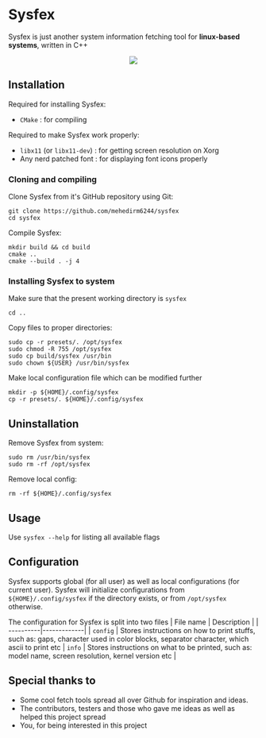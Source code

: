 # Sysfex
Sysfex is just another system information fetching tool for <b>linux-based systems</b>, written in C++
<p align="center"><img src="https://github.com/mebesus/sysfex/blob/main/screenshots/ss.gif?raw=true"></p>

## Installation

Required for installing Sysfex:
- `CMake` : for compiling

Required to make Sysfex work properly:
- `libx11` (or `libx11-dev`) : for getting screen resolution on Xorg
- Any nerd patched font : for displaying font icons properly

### Cloning and compiling

Clone Sysfex from it's GitHub repository using Git:
```
git clone https://github.com/mehedirm6244/sysfex
cd sysfex
```

Compile Sysfex:
```
mkdir build && cd build
cmake ..
cmake --build . -j 4
```

### Installing Sysfex to system

Make sure that the present working directory is `sysfex`
```
cd ..
```
Copy files to proper directories:
```
sudo cp -r presets/. /opt/sysfex
sudo chmod -R 755 /opt/sysfex
sudo cp build/sysfex /usr/bin
sudo chown ${USER} /usr/bin/sysfex
```
Make local configuration file which can be modified further
```
mkdir -p ${HOME}/.config/sysfex
cp -r presets/. ${HOME}/.config/sysfex
```

## Uninstallation

Remove Sysfex from system:
```
sudo rm /usr/bin/sysfex
sudo rm -rf /opt/sysfex
```

Remove local config:
```
rm -rf ${HOME}/.config/sysfex
```

## Usage

Use `sysfex --help` for listing all available flags

## Configuration

Sysfex supports global (for all user) as well as local configurations (for current user). Sysfex will initialize configurations from `${HOME}/.config/sysfex` if the directory exists, or from `/opt/sysfex` otherwise.

The configuration for Sysfex is split into two files
| File name | Description |
| ----------|-------------|
| ``config`` | Stores instructions on how to print stuffs, such as: gaps, character used in color blocks, separator character, which ascii to print etc
| ``info`` | Stores instructions on what to be printed, such as: model name, screen resolution, kernel version etc |

## Special thanks to

* Some cool fetch tools spread all over Github for inspiration and ideas.
* The contributors, testers and those who gave me ideas as well as helped this project spread
* You, for being interested in this project
